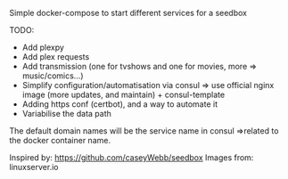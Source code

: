 Simple docker-compose to start different services for a seedbox

TODO:
-   Add plexpy
-   Add plex requests
-   Add transmission (one for tvshows and one for movies, more => music/comics…)
-   Simplify configuration/automatisation via consul => use official nginx image (more updates, and maintain) + consul-template
-   Adding https conf (certbot), and a way to automate it
-   Variabilise the data path

The default domain names will be the service name in consul =>related to the docker container name.

Inspired by: <https://github.com/caseyWebb/seedbox>
Images from: linuxserver.io
